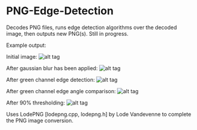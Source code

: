 # PNG-Edge-Detection
Decodes PNG files, runs edge detection algorithms over the decoded image, then outputs new PNG(s). Still in progress.

Example output:

Initial image:
![alt tag](https://github.com/sjsimps/PNG-Edge-Detection/blob/master/Image_Edge_Detection/test.png)

After gaussian blur has been applied:
![alt tag](https://github.com/sjsimps/PNG-Edge-Detection/blob/master/Image_Edge_Detection/test_gauss.png)

After green channel edge detection:
![alt tag](https://github.com/sjsimps/PNG-Edge-Detection/blob/master/Image_Edge_Detection/test_diff.png)

After green channel edge angle comparison:
![alt tag](https://github.com/sjsimps/PNG-Edge-Detection/blob/master/Image_Edge_Detection/test_angle.png)

After 90% thresholding:
![alt tag](https://github.com/sjsimps/PNG-Edge-Detection/blob/master/Image_Edge_Detection/test_threshold.png)


Uses LodePNG [lodepng.cpp, lodepng.h] by Lode Vandevenne to complete the PNG image conversion.

